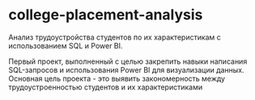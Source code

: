 # college-placement-analysis
Анализ трудоустройства студентов по их характеристикам с использованием SQL и Power BI.

Первый проект, выполненный с целью закрепить навыки написания SQL-запросов и использования Power BI для визуализации данных.
Основная цель проекта - это выявить закономерность между трудоустроенностью студентов и их характеристиками
